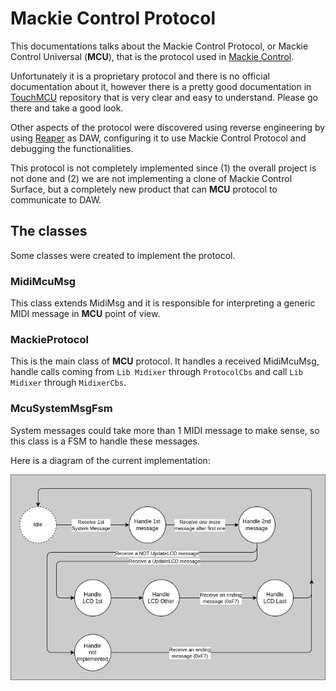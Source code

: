 # Mackie Control Protocol

This documentations talks about the Mackie Control Protocol, or Mackie Control Universal (**MCU**),
that is the protocol used in
[Mackie Control](https://mackie.com/en/products/controllers/mcu-pro-and-xt-pro).

Unfortunately it is a proprietary protocol and there is no official documentation about it, however
there is a pretty good documentation in
[TouchMCU](https://github.com/NicoG60/TouchMCU/blob/main/doc/mackie_control_protocol.md)
repository that is very clear and easy to understand. Please go there and take a good look.

Other aspects of the protocol were discovered using reverse engineering by using
[Reaper](https://www.reaper.fm/) as DAW, configuring it to use Mackie Control Protocol and debugging
the functionalities.

This protocol is not completely implemented since (1) the overall project is not done and (2) we are
not implementing a clone of Mackie Control Surface, but a completely new product that can **MCU**
protocol to communicate to DAW.

## The classes

Some classes were created to implement the protocol.

### MidiMcuMsg

This class extends MidiMsg and it is responsible for interpreting a generic MIDI message in **MCU**
point of view.

### MackieProtocol

This is the main class of **MCU** protocol. It handles a received MidiMcuMsg, handle calls coming
from `Lib Midixer` through `ProtocolCbs` and call `Lib Midixer` through `MidixerCbs`.

### McuSystemMsgFsm

System messages could take more than 1 MIDI message to make sense, so this class is a FSM to handle
these messages.

Here is a diagram of the current implementation:

![MCU System Messages FSM](../../doc-files/McuSystemMsgFsm.drawio.png)